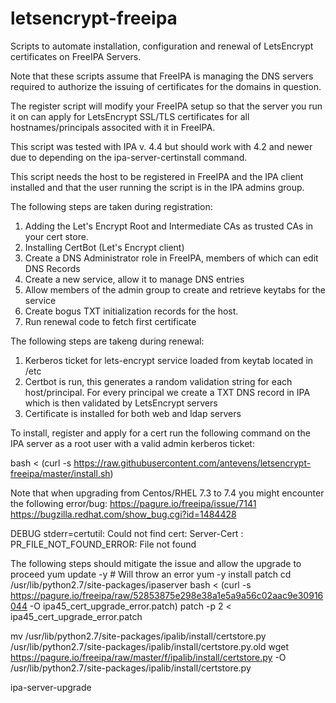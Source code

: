 # letsencrypt-freeipa
Scripts to automate installation, configuration and renewal of LetsEncrypt certificates on FreeIPA Servers.

Note that these scripts assume that FreeIPA is managing the DNS servers required to authorize the issuing of certificates for the domains in question.

The register script will modify your FreeIPA setup so that the server you run
it on can apply for LetsEncrypt SSL/TLS certificates for all hostnames/principals
associted with it in FreeIPA.

This script was tested with IPA v. 4.4 but should work with 4.2 and newer due
to depending on the ipa-server-certinstall command.

This script needs the host to be registered in FreeIPA and the IPA client
installed and that the user running the script is in the IPA admins group.

The following steps are taken during registration:

1. Adding the Let's Encrypt Root and Intermediate CAs as trusted CAs in your cert store.
2. Installing CertBot (Let's Encrypt client)
3. Create a DNS Administrator role in FreeIPA, members of which can edit DNS Records
4. Create a new service, allow it to manage DNS entries
5. Allow members of the admin group to create and retrieve keytabs for the service
6. Create bogus TXT initialization records for the host.
7. Run renewal code to fetch first certificate

The following steps are takeng during renewal:

1. Kerberos ticket for lets-encrypt service loaded from keytab located in /etc
2. Certbot is run, this generates a random validation string for each
   host/principal. For every principal we create a TXT DNS record in IPA which
   is then validated by LetsEncrypt servers
3. Certificate is installed for both web and ldap servers


To install, register and apply for a cert run the following command on the IPA
server as a root user with a valid admin kerberos ticket:

bash < (curl -s https://raw.githubusercontent.com/antevens/letsencrypt-freeipa/master/install.sh)


Note that when upgrading from Centos/RHEL 7.3 to 7.4 you might encounter the
following error/bug:
https://pagure.io/freeipa/issue/7141
https://bugzilla.redhat.com/show_bug.cgi?id=1484428

DEBUG stderr=certutil: Could not find cert: Server-Cert
: PR_FILE_NOT_FOUND_ERROR: File not found


The following steps should mitigate the issue and allow the upgrade to proceed
yum update -y # Will throw an error
yum -y install patch
cd /usr/lib/python2.7/site-packages/ipaserver
bash < (curl -s https://pagure.io/freeipa/raw/52853875e298e38a1e5a9a56c02aac9e30916044 -O ipa45_cert_upgrade_error.patch)
patch -p 2 < ipa45_cert_upgrade_error.patch

mv /usr/lib/python2.7/site-packages/ipalib/install/certstore.py /usr/lib/python2.7/site-packages/ipalib/install/certstore.py.old
wget https://pagure.io/freeipa/raw/master/f/ipalib/install/certstore.py -O /usr/lib/python2.7/site-packages/ipalib/install/certstore.py

ipa-server-upgrade
